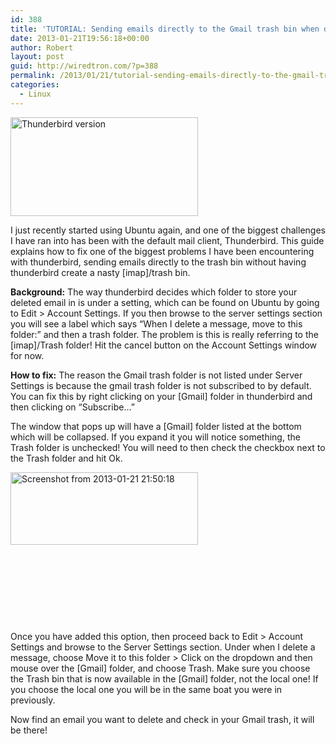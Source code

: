 ```yaml
---
id: 388
title: 'TUTORIAL: Sending emails directly to the Gmail trash bin when deleting from thunderbird mail'
date: 2013-01-21T19:56:18+00:00
author: Robert
layout: post
guid: http://wiredtron.com/?p=388
permalink: /2013/01/21/tutorial-sending-emails-directly-to-the-gmail-trash-bin-when-deleting-from-thunderbird-mail/
categories:
  - Linux
---
```

<a href="http://wiredtron.com/2013/01/21/tutorial-sending-emails-directly-to-the-gmail-trash-bin-when-deleting-from-thunderbird-mail/screenshot-from-2013-01-21-214122/" rel="attachment wp-att-389"><img class="alignright size-medium wp-image-389" alt="Thunderbird version" src="http://wiredtron.com/wp-content/uploads/2013/01/Screenshot-from-2013-01-21-214122-300x158.png" width="300" height="158" srcset="https://wiredtron.com/wp-content/uploads/2013/01/Screenshot-from-2013-01-21-214122-300x158.png 300w, https://wiredtron.com/wp-content/uploads/2013/01/Screenshot-from-2013-01-21-214122.png 625w" sizes="(max-width: 300px) 100vw, 300px" /></a>
  
I just recently started using Ubuntu again, and one of the biggest challenges I have ran into has been with the default mail client, Thunderbird. This guide explains how to fix one of the biggest problems I have been encountering with thunderbird, sending emails directly to the trash bin without having thunderbird create a nasty [imap]/trash bin.

**Background:** The way thunderbird decides which folder to store your deleted email in is under a setting, which can be found on Ubuntu by going to Edit > Account Settings. If you then browse to the server settings section you will see a label which says &#8220;When I delete a message, move to this folder:&#8221; and then a trash folder. The problem is this is really referring to the [imap]/Trash folder! Hit the cancel button on the Account Settings window for now.

**How to fix:** The reason the Gmail trash folder is not listed under Server Settings is because the gmail trash folder is not subscribed to by default. You can fix this by right clicking on your [Gmail] folder in thunderbird and then clicking on &#8220;Subscribe&#8230;&#8221;

The window that pops up will have a [Gmail] folder listed at the bottom which will be collapsed. If you expand it you will notice something, the Trash folder is unchecked! You will need to then check the checkbox next to the Trash folder and hit Ok.

<a href="http://wiredtron.com/2013/01/21/tutorial-sending-emails-directly-to-the-gmail-trash-bin-when-deleting-from-thunderbird-mail/screenshot-from-2013-01-21-215018/" rel="attachment wp-att-390"><img class="alignleft size-medium wp-image-390" alt="Screenshot from 2013-01-21 21:50:18" src="http://wiredtron.com/wp-content/uploads/2013/01/Screenshot-from-2013-01-21-215018-300x116.png" width="300" height="116" srcset="https://wiredtron.com/wp-content/uploads/2013/01/Screenshot-from-2013-01-21-215018-300x116.png 300w, https://wiredtron.com/wp-content/uploads/2013/01/Screenshot-from-2013-01-21-215018.png 535w" sizes="(max-width: 300px) 100vw, 300px" /></a>

&nbsp;

&nbsp;

&nbsp;

&nbsp;

Once you have added this option, then proceed back to Edit > Account Settings and browse to the Server Settings section. Under when I delete a message, choose Move it to this folder > Click on the dropdown and then mouse over the [Gmail] folder, and choose Trash. Make sure you choose the Trash bin that is now available in the [Gmail] folder, not the local one! If you choose the local one you will be in the same boat you were in previously.

Now find an email you want to delete and check in your Gmail trash, it will be there!